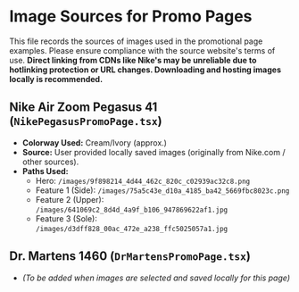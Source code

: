 # Image Sources for Promo Pages

This file records the sources of images used in the promotional page examples. Please ensure compliance with the source website's terms of use. **Direct linking from CDNs like Nike's may be unreliable due to hotlinking protection or URL changes. Downloading and hosting images locally is recommended.**

## Nike Air Zoom Pegasus 41 (`NikePegasusPromoPage.tsx`)

*   **Colorway Used:** Cream/Ivory (approx.)
*   **Source:** User provided locally saved images (originally from Nike.com / other sources).
*   **Paths Used:**
    *   Hero: `/images/9f898214_4d44_462c_820c_c02939ac32c8.png`
    *   Feature 1 (Side): `/images/75a5c43e_d10a_4185_ba42_5669fbc8023c.png`
    *   Feature 2 (Upper): `/images/641069c2_8d4d_4a9f_b106_947869622af1.jpg`
    *   Feature 3 (Sole): `/images/d3dff828_00ac_472e_a238_ffc5025057a1.jpg`

## Dr. Martens 1460 (`DrMartensPromoPage.tsx`)

*   *(To be added when images are selected and saved locally for this page)* 